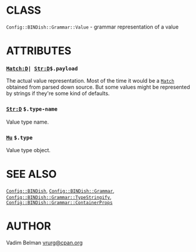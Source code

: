 CLASS
=====



`Config::BINDish::Grammar::Value` - grammar representation of a value

ATTRIBUTES
==========



### [`Match:D`](https://docs.raku.org/type/Match)`| `[`Str:D`](https://docs.raku.org/type/Str)`$.payload`

The actual value representation. Most of the time it would be a [`Match`](https://docs.raku.org/type/Match) obtained from parsed down source. But some values might be represented by strings if they're some kind of defaults.

### [`Str:D`](https://docs.raku.org/type/Str) `$.type-name`

Value type name.

### [`Mu`](https://docs.raku.org/type/Mu) `$.type`

Value type object.

SEE ALSO
========

[`Config::BINDish`](https://github.com/vrurg/raku-Config-BINDish/blob/v0.0.1/docs/md/Config/BINDish.md), [`Config::BINDish::Grammar`](https://github.com/vrurg/raku-Config-BINDish/blob/v0.0.1/docs/md/Config/BINDish/Grammar.md), [`Config::BINDish::Grammar::TypeStringify`](https://github.com/vrurg/raku-Config-BINDish/blob/v0.0.1/docs/md/Config/BINDish/Grammar/TypeStringify.md), [`Config::BINDish::Grammar::ContainerProps`](https://github.com/vrurg/raku-Config-BINDish/blob/v0.0.1/docs/md/Config/BINDish/Grammar/ContainerProps.md)

AUTHOR
======

Vadim Belman <vrurg@cpan.org>

